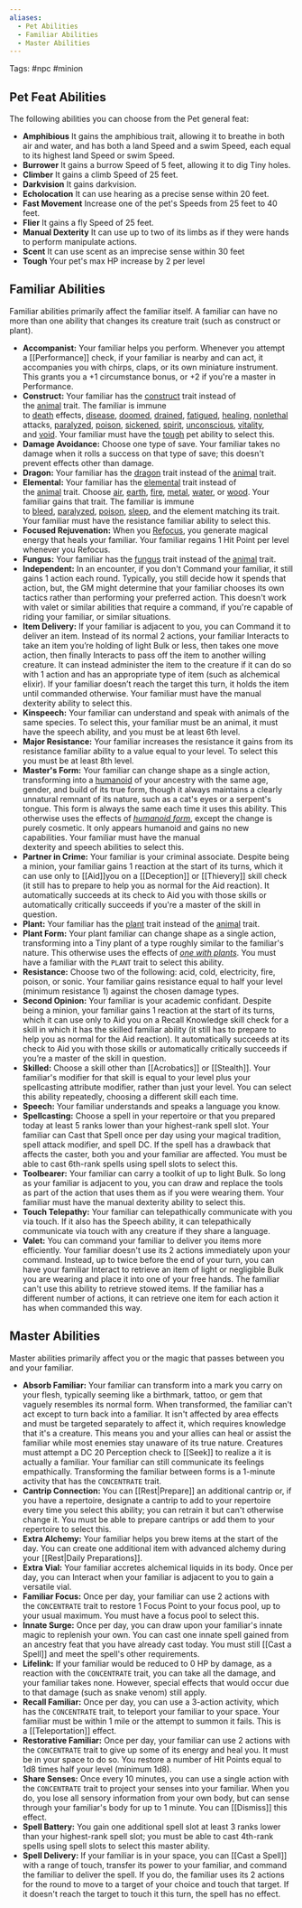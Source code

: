 ```yaml
---
aliases:
  - Pet Abilities
  - Familiar Abilities
  - Master Abilities
---
```

Tags: #npc #minion


## Pet Feat Abilities

The following abilities you can choose from the Pet general feat:

- **Amphibious** It gains the amphibious trait, allowing it to breathe in both air and water, and has both a land Speed and a swim Speed, each equal to its highest land Speed or swim Speed.
- **Burrower** It gains a burrow Speed of 5 feet, allowing it to dig Tiny holes.
- **Climber** It gains a climb Speed of 25 feet.
- **Darkvision** It gains darkvision.
- **Echolocation** It can use hearing as a precise sense within 20 feet.
- **Fast Movement** Increase one of the pet's Speeds from 25 feet to 40 feet.
- **Flier** It gains a fly Speed of 25 feet.
- **Manual Dexterity** It can use up to two of its limbs as if they were hands to perform manipulate actions.
- **Scent** It can use scent as an imprecise sense within 30 feet
- **Tough** Your pet's max HP increase by 2 per level
## Familiar Abilities

Familiar abilities primarily affect the familiar itself. A familiar can have no more than one ability that changes its creature trait (such as construct or plant).

- **Accompanist:** Your familiar helps you perform. Whenever you attempt a [[Performance]] check, if your familiar is nearby and can act, it accompanies you with chirps, claps, or its own miniature instrument. This grants you a +1 circumstance bonus, or +2 if you're a master in Performance.  
- **Construct:** Your familiar has the [construct](https://2e.aonprd.com/Traits.aspx?ID=35) trait instead of the [animal](https://2e.aonprd.com/Traits.aspx?ID=9) trait. The familiar is immune to [death](https://2e.aonprd.com/Traits.aspx?ID=40) effects, [disease](https://2e.aonprd.com/Traits.aspx?ID=46), [doomed](https://2e.aonprd.com/Conditions.aspx?ID=9), [drained](https://2e.aonprd.com/Conditions.aspx?ID=10), [fatigued](https://2e.aonprd.com/Conditions.aspx?ID=15), [healing](https://2e.aonprd.com/Traits.aspx?ID=89), [nonlethal](https://2e.aonprd.com/Traits.aspx?ID=188) attacks, [paralyzed](https://2e.aonprd.com/Conditions.aspx?ID=28), [poison](https://2e.aonprd.com/Traits.aspx?ID=126), [sickened](https://2e.aonprd.com/Conditions.aspx?ID=34), [spirit](https://2e.aonprd.com/Traits.aspx?ID=149), [unconscious](https://2e.aonprd.com/Conditions.aspx?ID=38), [vitality](https://2e.aonprd.com/Traits.aspx?ID=509), and [void](https://2e.aonprd.com/Traits.aspx?ID=510). Your familiar must have the [tough](https://2e.aonprd.com/Familiars.aspx?ID=37) pet ability to select this.  
- **Damage Avoidance:** Choose one type of save. Your familiar takes no damage when it rolls a success on that type of save; this doesn't prevent effects other than damage.  
- **Dragon:** Your familiar has the [dragon](https://2e.aonprd.com/Traits.aspx?ID=50) trait instead of the [animal](https://2e.aonprd.com/Traits.aspx?ID=9) trait.  
- **Elemental:** Your familiar has the [elemental](https://2e.aonprd.com/Traits.aspx?ID=57) trait instead of the [animal](https://2e.aonprd.com/Traits.aspx?ID=9) trait. Choose [air](https://2e.aonprd.com/Traits.aspx?ID=5), [earth](https://2e.aonprd.com/Traits.aspx?ID=55), [fire](https://2e.aonprd.com/Traits.aspx?ID=72), [metal](https://2e.aonprd.com/Traits.aspx?ID=505), [water](https://2e.aonprd.com/Traits.aspx?ID=165), or [wood](https://2e.aonprd.com/Traits.aspx?ID=508). Your familiar gains that trait. The familiar is immune to [bleed](https://2e.aonprd.com/Conditions.aspx?ID=29), [paralyzed](https://2e.aonprd.com/Conditions.aspx?ID=28), [poison](https://2e.aonprd.com/Traits.aspx?ID=126), [sleep](https://2e.aonprd.com/Traits.aspx?ID=145), and the element matching its trait. Your familiar must have the resistance familiar ability to select this.  
- **Focused Rejuvenation:** When you [Refocus](https://2e.aonprd.com/Actions.aspx?ID=71), you generate magical energy that heals your familiar. Your familiar regains 1 Hit Point per level whenever you Refocus.
- **Fungus:** Your familiar has the [fungus](https://2e.aonprd.com/Traits.aspx?ID=77) trait instead of the [animal](https://2e.aonprd.com/Traits.aspx?ID=9) trait.  
- **Independent:** In an encounter, if you don't Command your familiar, it still gains 1 action each round. Typically, you still decide how it spends that action, but, the GM might determine that your familiar chooses its own tactics rather than performing your preferred action. This doesn't work with valet or similar abilities that require a command, if you're capable of riding your familiar, or similar situations.  
- **Item Delivery:** If your familiar is adjacent to you, you can Command it to deliver an item. Instead of its normal 2 actions, your familiar Interacts to take an item you’re holding of light Bulk or less, then takes one move action, then finally Interacts to pass off the item to another willing creature. It can instead administer the item to the creature if it can do so with 1 action and has an appropriate type of item (such as alchemical elixir). If your familiar doesn’t reach the target this turn, it holds the item until commanded otherwise. Your familiar must have the manual dexterity ability to select this.  
- **Kinspeech:** Your familiar can understand and speak with animals of the same species. To select this, your familiar must be an animal, it must have the speech ability, and you must be at least 6th level.
- **Major Resistance:** Your familiar increases the resistance it gains from its resistance familiar ability to a value equal to your level. To select this you must be at least 8th level.  
- **Master's Form:** Your familiar can change shape as a single action, transforming into a [humanoid](https://2e.aonprd.com/Traits.aspx?ID=91) of your ancestry with the same age, gender, and build of its true form, though it always maintains a clearly unnatural remnant of its nature, such as a cat's eyes or a serpent's tongue. This form is always the same each time it uses this ability. This otherwise uses the effects of [_humanoid form_](https://2e.aonprd.com/Spells.aspx?ID=153), except the change is purely cosmetic. It only appears humanoid and gains no new capabilities. Your familiar must have the manual dexterity and speech abilities to select this. 
- **Partner in Crime:** Your familiar is your criminal associate. Despite being a minion, your familiar gains 1 reaction at the start of its turns, which it can use only to [[Aid]]you on a [[Deception]] or [[Thievery]] skill check (it still has to prepare to help you as normal for the Aid reaction). It automatically succeeds at its check to Aid you with those skills or automatically critically succeeds if you're a master of the skill in question.  
- **Plant:** Your familiar has the [plant](https://2e.aonprd.com/Traits.aspx?ID=125) trait instead of the [animal](https://2e.aonprd.com/Traits.aspx?ID=9) trait.  
- **Plant Form:** Your plant familiar can change shape as a single action, transforming into a Tiny plant of a type roughly similar to the familiar's nature. This otherwise uses the effects of [_one with plants_](https://2e.aonprd.com/Spells.aspx?ID=1618). You must have a familiar with the `PLANT` trait to select this ability.  
- **Resistance:** Choose two of the following: acid, cold, electricity, fire, poison, or sonic. Your familiar gains resistance equal to half your level (minimum resistance 1) against the chosen damage types.  
- **Second Opinion:** Your familiar is your academic confidant. Despite being a minion, your familiar gains 1 reaction at the start of its turns, which it can use only to Aid you on a Recall Knowledge skill check for a skill in which it has the skilled familiar ability (it still has to prepare to help you as normal for the Aid reaction). It automatically succeeds at its check to Aid you with those skills or automatically critically succeeds if you’re a master of the skill in question.  
- **Skilled:** Choose a skill other than [[Acrobatics]] or [[Stealth]]. Your familiar's modifier for that skill is equal to your level plus your spellcasting attribute modifier, rather than just your level. You can select this ability repeatedly, choosing a different skill each time.  
- **Speech:** Your familiar understands and speaks a language you know.  
- **Spellcasting:** Choose a spell in your repertoire or that you prepared today at least 5 ranks lower than your highest-rank spell slot. Your familiar can Cast that Spell once per day using your magical tradition, spell attack modifier, and spell DC. If the spell has a drawback that affects the caster, both you and your familiar are affected. You must be able to cast 6th-rank spells using spell slots to select this.  
- **Toolbearer:** Your familiar can carry a toolkit of up to light Bulk. So long as your familiar is adjacent to you, you can draw and replace the tools as part of the action that uses them as if you were wearing them. Your familiar must have the manual dexterity ability to select this.  
- **Touch Telepathy:** Your familiar can telepathically communicate with you via touch. If it also has the Speech ability, it can telepathically communicate via touch with any creature if they share a language.  
- **Valet:** You can command your familiar to deliver you items more efficiently. Your familiar doesn't use its 2 actions immediately upon your command. Instead, up to twice before the end of your turn, you can have your familiar Interact to retrieve an item of light or negligible Bulk you are wearing and place it into one of your free hands. The familiar can't use this ability to retrieve stowed items. If the familiar has a different number of actions, it can retrieve one item for each action it has when commanded this way.  

## Master Abilities

Master abilities primarily affect you or the magic that passes between you and your familiar.

- **Absorb Familiar:** Your familiar can transform into a mark you carry on your flesh, typically seeming like a birthmark, tattoo, or gem that vaguely resembles its normal form. When transformed, the familiar can't act except to turn back into a familiar. It isn't affected by area effects and must be targeted separately to affect it, which requires knowledge that it's a creature. This means you and your allies can heal or assist the familiar while most enemies stay unaware of its true nature. Creatures must attempt a DC 20 Perception check to [[Seek]] to realize a it is actually a familiar. Your familiar can still communicate its feelings empathically. Transforming the familiar between forms is a 1-minute activity that has the `CONCENTRATE` trait.  
- **Cantrip Connection:** You can [[Rest|Prepare]] an additional cantrip or, if you have a repertoire, designate a cantrip to add to your repertoire every time you select this ability; you can retrain it but can't otherwise change it. You must be able to prepare cantrips or add them to your repertoire to select this.  
- **Extra Alchemy:** Your familiar helps you brew items at the start of the day. You can create one additional item with advanced alchemy during your [[Rest|Daily Preparations]].  
- **Extra Vial:** Your familiar accretes alchemical liquids in its body. Once per day, you can Interact when your familiar is adjacent to you to gain a versatile vial.  
- **Familiar Focus:** Once per day, your familiar can use 2 actions with the `CONCENTRATE` trait to restore 1 Focus Point to your focus pool, up to your usual maximum. You must have a focus pool to select this.  
- **Innate Surge:** Once per day, you can draw upon your familiar's innate magic to replenish your own. You can cast one innate spell gained from an ancestry feat that you have already cast today. You must still [[Cast a Spell]] and meet the spell's other requirements.  
- **Lifelink:** If your familiar would be reduced to 0 HP by damage, as a reaction with the `CONCENTRATE` trait, you can take all the damage, and your familiar takes none. However, special effects that would occur due to that damage (such as snake venom) still apply.  
- **Recall Familiar:** Once per day, you can use a 3-action activity, which has the `CONCENTRATE` trait, to teleport your familiar to your space. Your familiar must be within 1 mile or the attempt to summon it fails. This is a [[Teleportation]] effect.  
- **Restorative Familiar:** Once per day, your familiar can use 2 actions with the `CONCENTRATE` trait to give up some of its energy and heal you. It must be in your space to do so. You restore a number of Hit Points equal to 1d8 times half your level (minimum 1d8).  
- **Share Senses:** Once every 10 minutes, you can use a single action with the `CONCENTRATE` trait to project your senses into your familiar. When you do, you lose all sensory information from your own body, but can sense through your familiar's body for up to 1 minute. You can [[Dismiss]] this effect.  
- **Spell Battery:** You gain one additional spell slot at least 3 ranks lower than your highest-rank spell slot; you must be able to cast 4th-rank spells using spell slots to select this master ability.  
- **Spell Delivery:** If your familiar is in your space, you can [[Cast a Spell]] with a range of touch, transfer its power to your familiar, and command the familiar to deliver the spell. If you do, the familiar uses its 2 actions for the round to move to a target of your choice and touch that target. If it doesn't reach the target to touch it this turn, the spell has no effect.  